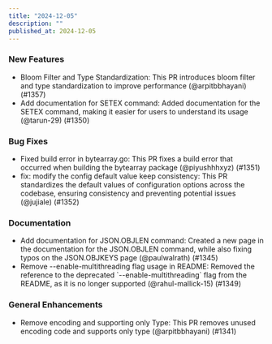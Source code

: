 ```yaml
---
title: "2024-12-05"
description: ""
published_at: 2024-12-05
---
```


### New Features

- Bloom Filter and Type Standardization: This PR introduces bloom filter and type standardization to improve performance (@arpitbbhayani) (\#1357)
- Add documentation for SETEX command: Added documentation for the SETEX command, making it easier for users to understand its usage (@tarun-29) (\#1350)

### Bug Fixes

- Fixed build error in bytearray.go: This PR fixes a build error that occurred when building the bytearray package (@piyushhhxyz) (\#1351)
- fix: modify the config default value keep consistency: This PR standardizes the default values of configuration options across the codebase, ensuring consistency and preventing potential issues (@jujiale) (\#1352)

### Documentation

- Add documentation for JSON.OBJLEN command: Created a new page in the documentation for the JSON.OBJLEN command, while also fixing typos on the JSON.OBJKEYS page (@paulwalrath) (\#1345)
- Remove \--enable-multithreading flag usage in README: Removed the reference to the deprecated \`--enable-multithreading\` flag from the README, as it is no longer supported (@rahul-mallick-15) (\#1349)

### General Enhancements

- Remove encoding and supporting only Type: This PR removes unused encoding code and supports only type (@arpitbbhayani) (\#1341)
